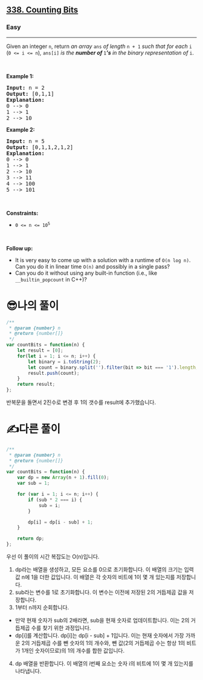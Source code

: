<h2><a href="https://leetcode.com/problems/counting-bits/">338. Counting Bits</a></h2><h3>Easy</h3><hr><div><p>Given an integer <code>n</code>, return <em>an array </em><code>ans</code><em> of length </em><code>n + 1</code><em> such that for each </em><code>i</code><em> </em>(<code>0 &lt;= i &lt;= n</code>)<em>, </em><code>ans[i]</code><em> is the <strong>number of </strong></em><code>1</code><em><strong>'s</strong> in the binary representation of </em><code>i</code>.</p>

<p>&nbsp;</p>
<p><strong class="example">Example 1:</strong></p>

<pre><strong>Input:</strong> n = 2
<strong>Output:</strong> [0,1,1]
<strong>Explanation:</strong>
0 --&gt; 0
1 --&gt; 1
2 --&gt; 10
</pre>

<p><strong class="example">Example 2:</strong></p>

<pre><strong>Input:</strong> n = 5
<strong>Output:</strong> [0,1,1,2,1,2]
<strong>Explanation:</strong>
0 --&gt; 0
1 --&gt; 1
2 --&gt; 10
3 --&gt; 11
4 --&gt; 100
5 --&gt; 101
</pre>

<p>&nbsp;</p>
<p><strong>Constraints:</strong></p>

<ul>
	<li><code>0 &lt;= n &lt;= 10<sup>5</sup></code></li>
</ul>

<p>&nbsp;</p>
<p><strong>Follow up:</strong></p>

<ul>
	<li>It is very easy to come up with a solution with a runtime of <code>O(n log n)</code>. Can you do it in linear time <code>O(n)</code> and possibly in a single pass?</li>
	<li>Can you do it without using any built-in function (i.e., like <code>__builtin_popcount</code> in C++)?</li>
</ul>
</div>

<h1>😎나의 풀이</h1>

```js
/**
 * @param {number} n
 * @return {number[]}
 */
var countBits = function(n) {
    let result = [0];
    for(let i = 1; i <= n; i++) {
        let binary = i.toString(2);
        let count = binary.split('').filter(bit => bit === '1').length;
        result.push(count);
    }
    return result;
};
```
반복문을 돌면서 2진수로 변경 후 1의 갯수를 result에 추가했습니다.

<h1>✍️다른 풀이</h1>

```js
/**
 * @param {number} n
 * @return {number[]}
 */
var countBits = function(n) {
    var dp = new Array(n + 1).fill(0);
    var sub = 1;

    for (var i = 1; i <= n; i++) {
        if (sub * 2 === i) {
            sub = i;
        }

        dp[i] = dp[i - sub] + 1;
    }

    return dp;    
};
```
우선 이 풀이의 시간 복잡도는 O(n)입니다.

1. dp라는 배열을 생성하고, 모든 요소를 0으로 초기화합니다. 이 배열의 크기는 입력값 n에 1을 더한 값입니다. 이 배열은 각 숫자의 비트에 1이 몇 개 있는지를 저장합니다.
2. sub라는 변수를 1로 초기화합니다. 이 변수는 이전에 저장된 2의 거듭제곱 값을 저장합니다.
3. 1부터 n까지 순회합니다.
- 만약 현재 숫자가 sub의 2배라면, sub을 현재 숫자로 업데이트합니다. 이는 2의 거듭제곱 수를 찾기 위한 과정입니다.
- dp[i]를 계산합니다. dp[i]는 dp[i - sub] + 1입니다. 이는 현재 숫자에서 가장 가까운 2의 거듭제곱 수를 뺀 숫자의 1의 개수와, 뺀 값(2의 거듭제곱 수는 항상 1의 비트가 1개인 숫자이므로)의 1의 개수를 합한 값입니다.
4. dp 배열을 반환합니다. 이 배열의 i번째 요소는 숫자 i의 비트에 1이 몇 개 있는지를 나타냅니다.
